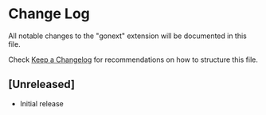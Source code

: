 # Change Log

All notable changes to the "gonext" extension will be documented in this file.

Check [Keep a Changelog](http://keepachangelog.com/) for recommendations on how to structure this file.

## [Unreleased]

- Initial release